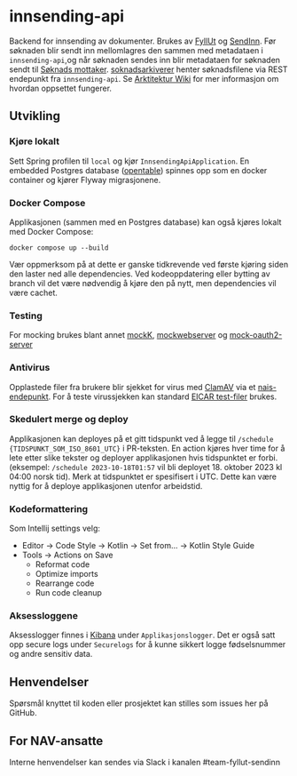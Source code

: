 # innsending-api

Backend for innsending av dokumenter. Brukes av [FyllUt](https://github.com/navikt/skjemabygging-formio)
og [SendInn](https://github.com/navikt/send-inn-frontend). Før søknaden blir sendt inn mellomlagres den sammen med
metadataen i `innsending-api`,og når søknaden sendes inn blir metadataen for søknaden sendt
til [Søknads mottaker](https://github.com/navikt/soknadsmottaker). [soknadsarkiverer](https://github.com/navikt/soknadsarkiverer)
henter søknadsfilene via REST endepunkt fra `innsending-api`.
Se [Arktitektur Wiki](https://github.com/navikt/archiving-infrastructure/wiki) for mer informasjon om hvordan oppsettet
fungerer.

## Utvikling

### Kjøre lokalt

Sett Spring profilen til `local` og kjør `InnsendingApiApplication`. En embedded Postgres
database ([opentable](https://github.com/opentable/otj-pg-embedded)) spinnes opp som en docker
container og kjører Flyway migrasjonene.

### Docker Compose

Applikasjonen (sammen med en Postgres database) kan også kjøres lokalt med Docker Compose:

```
docker compose up --build
```

Vær oppmerksom på at dette er ganske tidkrevende ved første kjøring siden den laster ned alle dependencies.
Ved kodeoppdatering eller bytting av branch vil det være nødvendig å kjøre den på nytt, men dependencies vil være
cachet.

### Testing

For mocking brukes blant
annet [mockK](https://mockk.io/), [mockwebserver](https://github.com/square/okhttp/tree/master/mockwebserver)
og [mock-oauth2-server](https://github.com/navikt/mock-oauth2-server)

### Antivirus

Opplastede filer fra brukere blir sjekket for virus med [ClamAV](https://www.clamav.net/) via
et [nais-endepunkt](https://docs.nais.io/security/antivirus/).
For å teste virussjekken kan standard [EICAR test-filer](https://github.com/fire1ce/eicar-standard-antivirus-test-files)
brukes.

### Skedulert merge og deploy

Applikasjonen kan deployes på et gitt tidspunkt ved å legge til `/schedule {TIDSPUNKT_SOM_ISO_8601_UTC}` i PR-teksten.
En action kjøres hver time for å lete etter slike tekster og deployer applikasjonen hvis tidspunktet er forbi.
(eksempel: `/schedule 2023-10-18T01:57` vil bli deployet 18. oktober 2023 kl 04:00 norsk tid). Merk at tidspunktet er
spesifisert i UTC.
Dette kan være nyttig for å deploye applikasjonen utenfor arbeidstid.

### Kodeformattering

Som Intellij settings velg:

- Editor -> Code Style -> Kotlin -> Set from... -> Kotlin Style Guide
- Tools -> Actions on Save
	- Reformat code
	- Optimize imports
	- Rearrange code
	- Run code cleanup

### Aksessloggene

Aksesslogger finnes i [Kibana](https://logs.adeo.no) under `Applikasjonslogger`.
Det er også satt opp secure logs under `Securelogs` for å kunne sikkert logge fødselsnummer og andre sensitiv data.

## Henvendelser

Spørsmål knyttet til koden eller prosjektet kan stilles som issues her på GitHub.

## For NAV-ansatte

Interne henvendelser kan sendes via Slack i kanalen #team-fyllut-sendinn
